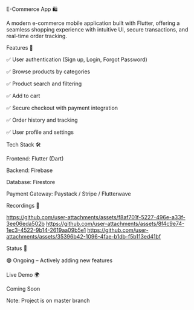 E-Commerce App 🛍️

A modern e-commerce mobile application built with Flutter, offering a seamless shopping experience with intuitive UI, secure transactions, and real-time order tracking.

Features 🚀

✅ User authentication (Sign up, Login, Forgot Password)

✅ Browse products by categories

✅ Product search and filtering

✅ Add to cart

✅ Secure checkout with payment integration

✅ Order history and tracking

✅ User profile and settings

Tech Stack 🛠️

Frontend: Flutter (Dart)

Backend: Firebase

Database: Firestore

Payment Gateway: Paystack / Stripe / Flutterwave

Recordings 📸

https://github.com/user-attachments/assets/f8af701f-5227-496e-a33f-3ee06eda502b
https://github.com/user-attachments/assets/8f4c9e74-1ec3-4522-9b14-2619aa09b5e1
https://github.com/user-attachments/assets/35396b42-1096-4fae-b1db-f5b113ed41bf

Status 📌

🟢 Ongoing – Actively adding new features

Live Demo 🌍

Coming Soon


Note: Project is on master branch
